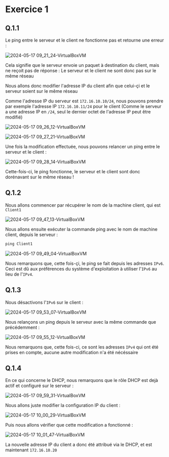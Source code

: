 # Exercice 1

## Q.1.1

Le ping entre le serveur et le client ne fonctionne pas et retourne une erreur :

![2024-05-17 09_21_24-VirtualBoxVM](https://github.com/ThoXinou/Checkpoint_2/assets/159007018/3e77a5a2-386e-42d8-8f6d-841f44219079)

Cela signifie que le serveur envoie un paquet à destination du client, mais ne reçoit pas de réponse : Le serveur et le client ne sont donc pas sur le même réseau

Nous allons donc modifier l'adresse IP du client afin que celui-çi et le serveur soient sur le même réseau

Comme l'adresse IP du serveur est `172.16.10.10/24`, nous pouvons prendre par exemple l'adresse IP `172.16.10.11/24` pour le client (Comme le serveur a une adresse IP en `/24`, seul le dernier octet de l'adresse IP peut être modifié)

![2024-05-17 09_26_12-VirtualBoxVM](https://github.com/ThoXinou/Checkpoint_2/assets/159007018/29bc364e-2ddf-4cbe-a141-8dc7ba60a712)

![2024-05-17 09_27_21-VirtualBoxVM](https://github.com/ThoXinou/Checkpoint_2/assets/159007018/9ee05c45-e24e-4588-a189-3a02cb1fe309)

Une fois la modification effectuée, nous pouvons relancer un ping entre le serveur et le client : 

![2024-05-17 09_28_14-VirtualBoxVM](https://github.com/ThoXinou/Checkpoint_2/assets/159007018/68a23cfe-385b-4be6-ae70-dee234d41f4d)

Cette-fois-ci, le ping fonctionne, le serveur et le client sont donc dorénavant sur le même réseau !

## Q.1.2

Nous allons commencer par récupérer le nom de la machine client, qui est `Client1`

![2024-05-17 09_47_13-VirtualBoxVM](https://github.com/ThoXinou/Checkpoint_2/assets/159007018/29082441-4a2b-4919-ba03-163f247c935f)

Nous allons ensuite exécuter la commande ping avec le nom de machine client, depuis le serveur :
```cmd
ping Client1
```

![2024-05-17 09_49_04-VirtualBoxVM](https://github.com/ThoXinou/Checkpoint_2/assets/159007018/e11746c7-4cf4-4a21-9c3e-1925fc71235d)

Nous remarquons que, cette fois-çi, le ping se fait depuis les adresses `IPv6`. Ceci est dû aux préférences du système d'exploitation à utiliser l'`IPv6` au lieu de l'`IPv4`.

## Q.1.3

Nous désactivons l'`IPv6` sur le client : 

![2024-05-17 09_53_07-VirtualBoxVM](https://github.com/ThoXinou/Checkpoint_2/assets/159007018/4104e9be-227f-4806-805d-cb66622f6cab)

Nous relançons un ping depuis le serveur avec la même commande que précédemment : 

![2024-05-17 09_55_12-VirtualBoxVM](https://github.com/ThoXinou/Checkpoint_2/assets/159007018/70691f0b-c9c8-4a89-ba13-db5afcb53010)

Nous remarquons que, cette fois-ci, ce sont les adresses `IPv4` qui ont été prises en compte, aucune autre modification n'a été nécéssaire

## Q.1.4

En ce qui concerne le DHCP, nous remarquons que le rôle DHCP est dejà actif et configuré sur le serveur : 

![2024-05-17 09_59_31-VirtualBoxVM](https://github.com/ThoXinou/Checkpoint_2/assets/159007018/2711264f-864b-4ff9-a7ad-d03898337349)

Nous allons juste modifier la configuration IP du client : 

![2024-05-17 10_00_29-VirtualBoxVM](https://github.com/ThoXinou/Checkpoint_2/assets/159007018/706ddbba-7b5b-44bb-8259-94110a6cbeed)

Puis nous allons vérifier que cette modification a fonctionné : 

![2024-05-17 10_01_47-VirtualBoxVM](https://github.com/ThoXinou/Checkpoint_2/assets/159007018/f1934c23-43c8-43ab-ae2d-45f2c1fc9691)

La nouvelle adresse IP du client a donc été attribué via le DHCP, et est maintenant `172.16.10.20`









